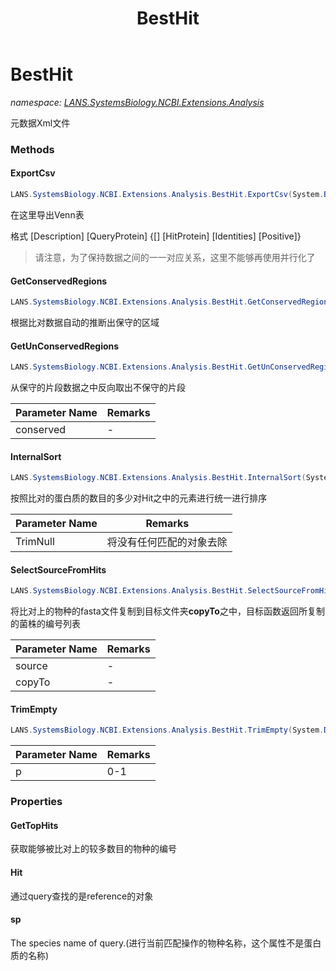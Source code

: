 ﻿---
title: BestHit
---

# BestHit
_namespace: [LANS.SystemsBiology.NCBI.Extensions.Analysis](N-LANS.SystemsBiology.NCBI.Extensions.Analysis.html)_

元数据Xml文件



### Methods

#### ExportCsv
```csharp
LANS.SystemsBiology.NCBI.Extensions.Analysis.BestHit.ExportCsv(System.Boolean)
```
在这里导出Venn表

 格式
 [Description] [QueryProtein] {[] [HitProtein] [Identities] [Positive]}
> 请注意，为了保持数据之间的一一对应关系，这里不能够再使用并行化了

#### GetConservedRegions
```csharp
LANS.SystemsBiology.NCBI.Extensions.Analysis.BestHit.GetConservedRegions(System.Double,System.Int32)
```
根据比对数据自动的推断出保守的区域

#### GetUnConservedRegions
```csharp
LANS.SystemsBiology.NCBI.Extensions.Analysis.BestHit.GetUnConservedRegions(System.Collections.Generic.IReadOnlyList{System.String[]})
```
从保守的片段数据之中反向取出不保守的片段

|Parameter Name|Remarks|
|--------------|-------|
|conserved|-|


#### InternalSort
```csharp
LANS.SystemsBiology.NCBI.Extensions.Analysis.BestHit.InternalSort(System.Boolean)
```
按照比对的蛋白质的数目的多少对Hit之中的元素进行统一进行排序

|Parameter Name|Remarks|
|--------------|-------|
|TrimNull|将没有任何匹配的对象去除|


#### SelectSourceFromHits
```csharp
LANS.SystemsBiology.NCBI.Extensions.Analysis.BestHit.SelectSourceFromHits(System.String,System.String)
```
将比对上的物种的fasta文件复制到目标文件夹**copyTo**之中，目标函数返回所复制的菌株的编号列表

|Parameter Name|Remarks|
|--------------|-------|
|source|-|
|copyTo|-|


#### TrimEmpty
```csharp
LANS.SystemsBiology.NCBI.Extensions.Analysis.BestHit.TrimEmpty(System.Double)
```


|Parameter Name|Remarks|
|--------------|-------|
|p|0-1|



### Properties

#### GetTopHits
获取能够被比对上的较多数目的物种的编号
#### Hit
通过query查找的是reference的对象
#### sp
The species name of query.(进行当前匹配操作的物种名称，这个属性不是蛋白质的名称)

